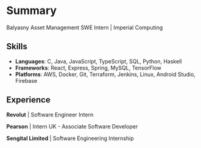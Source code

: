 # Summary

Balyasny Asset Management SWE Intern | Imperial Computing

## Skills

- **Languages**: C, Java, JavaScript, TypeScript, SQL, Python, Haskell
- **Frameworks**: React, Express, Spring, MySQL, TensorFlow
- **Platforms**: AWS, Docker, Git, Terraform, Jenkins, Linux, Android Studio, Firebase

## Experience

**Revolut** | Software Engineer Intern

**Pearson** | Intern UK - Associate Software Developer

**Sengital Limited** | Software Engineering Internship
